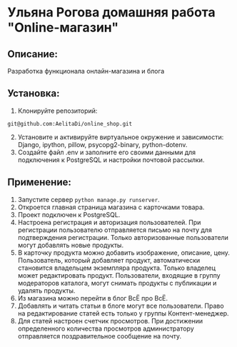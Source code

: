 # Ульяна Рогова домашняя работа "Online-магазин"

## Описание:

Разработка функционала онлайн-магазина и блога

## Установка:

1. Клонируйте репозиторий:

```
git@github.com:AelitaDi/online_shop.git
```

2. Установите и активируйте виртуальное окружение и зависимости: Django, ipython, pillow, psycopg2-binary,
   python-dotenv.
3. Создайте файл .env и заполните его своими данными для подключения к PostgreSQL и настройки почтовой рассылки.

## Применение:

1. Запустите сервер ``python manage.py runserver``.
2. Откроется главная страница магазина с карточками товара.
3. Проект подключен к PostgreSQL.
4. Настроена регистрация и авторизация пользователей. При регистрации пользователю отправляется письмо на почту
   для подтверждения регистрации. Только авторизованные пользователи могут добавлять новые продукты.
5. В карточку продукта можно добавить изображение, описание, цену. Пользователь, который добавляет продукт,
   автоматически становится владельцем экземпляра продукта. Только владелец может редактировать продукт. Пользователи,
   входящие в группу модераторов каталога, могут снимать продукты с публикации и удалять продукты.
6. Из магазина можно перейти в блог ВсЁ про ВсЁ.
7. Добавлять и читать статьи в блоге могут все пользователи. Право на редактирование статей есть только у группы
   Контент-менеджер.
8. Для статей настроен счетчик просмотров. При достижении определенного количества просмотров администратору
   отправляется поздравительное сообщение на почту.
